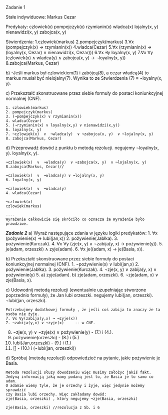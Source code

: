 Zadanie 1

Stałe indywiduowe:
    Markus
    Cezar

Predykaty:
    czlowiek(x)
    pompejczyk(x)
    rzymianin(x)
    wladca(x)
    lojalny(x, y)
    nienawidzi(x, y)
    zabojca(x, y)

Stwierdzenia:
    1.czlowiek(markus)
    2.pompejczyk(markus)
    3.∀x (pompejczyk(x) → rzymianin(x))
    4.wladca(Cezar)
    5.∀x (rzymianin(x) → (loyalny(x, Cezar) ∨ nienawidzi(x, Cezar)))
    6.∀x ∃y loyalny(x, y)
    7.∀x ∀y (czlowiek(x) ∧ wladca(y) ∧ zabojca(x, y) → ¬loyalny(x, y))
    8.zabojca(Markus, Cezar)


b) 
    -Jeśli markus był czlowiekiem(1) i zabójcą(8), a cezar władcą(4) to markus musiał być nielojalny(7).
    Wynika to ze Stwierdzenia (7) ≡ ¬loyalny(x, y).
    

c) Przekształć skonstruowane przez siebie formuły do postaci koniunkcyjnej
normalnej (CNF).

    1. czlowiek(markus)
    2. pompejczyk(markus)
    3. (¬pompejczyk(x) ∨ rzymianin(x))
    4. wladca(Cezar)
    5. (¬rzymianin(x) ∨ loyalny(x,y) ∨ nienawidzi(x,y))
    6. loyalny(x, y)
    7. ¬czlowiek(x)  ∨  ¬wladca(y)  ∨ ¬zabojca(x, y)  ∨ ¬lojalny(x, y)
    8. zabojca(Markus, Cezar)

d) Przeprowadź dowód z punktu b metodą rezolucji.
    negujemy ¬loyalny(x, y).
    loyalny(x, y).

    ¬czlowiek(x)  ∨  ¬wladca(y)  ∨ ¬zabojca(x, y)  ∨ ¬lojalny(x, y)
    8.zabojca(Markus, Cezar)//

    ¬czlowiek(x)  ∨  ¬wladca(y) ∨ ¬lojalny(x, y)
    6. loyalny(x, y)

    ¬czlowiek(x)  ∨  ¬wladca(y)
    4. wladca(Cezar)

    ¬czlowiek(x)
    czlowiek(markus)

    ----
    Wyrażenie całkowicie się skróciło co oznacza że Wyrażenie było prawdziwe.


***Zadanie 2***
a) Wyraź następujące zdania w języku logiki predykatów:
    1. ∀x (pożywienie(x)  → lubi(jan,x))
    2. pożywienie(Jabłka).
    3. pożywienie(Kurczak).
    4. ∀x ∀y (zje(x, y) ∧ ¬zabija(y, x) → pożywienie(y)).
    5. je(adam, orzeszki) ∧ zyje(adam).
    6. ∀x je((adam, x) → je(Basia, x)).

b) Przekształć skonstruowane przez siebie formuły do postaci koniunkcyjnej
normalnej (CNF).
    1. ¬pożywienie(x) ∨ lubi(jan,x)
    2. pożywienie(Jabłka).
    3. pożywienie(Kurczak).
    4. ¬zje(x, y) ∨ zabija(y, x) ∨ pożywienie(y)
    5.
        a) zyje(adam).
        b) zje(adam, orzeszki).
    6. ¬zje(adam, x) ∨ zje(Basia, x).

c) Udowodnij metodą rezolucji (ewentualnie uzupełniając stworzone poprzednio
formuły), że Jan lubi orzeszki.
    negujemy lubi(jan, orzeszki).
    ¬lubi(jan, orzeszki).

    Potrzebujmey dodatkowej formuły , że jeśli coś zabija to znaczy że ta osoba nie żyje.
    7. ∀x ∀y(zabija(y,x) → ¬zyje(x)) 
    7. ¬zabija(y,x) ∨ ¬zyje(x)     -- w CNF.

8. ¬zje(x, y) ∨ ¬zyje(x) ∨ pożywienie(y) - (7.) i (4.). 
9. pożywienie(orzeszki) - (8.) i (5.)      
10. lubi(Jan,orzeszki) - (9.) i (1.) 
11. [] - (10.) i (¬lubi(jan, orzeszki))


d) Spróbuj (metodą rezolucji) odpowiedzieć na pytanie, jakie pożywienie je Basia.
    
    Metoda rezolucji słuzy dowodzeniu więc musimy założyc jakiś fakt.
    Jedyną informacją jaką mamy podaną jest to, że Basia je to samo co adam.
    O adamie wiemy tyle, że je orzechy i żyje, więc jedynie możemy sprawdzić
    czy Basia lubi orzechy. Więc zakładamy dowód:
    zje(Basia, orzeszki) , który negujemy ¬zje(Basia, orzeszki)
 
    zje(Basia, orzeszki) //rezolucja z 5b. i 6